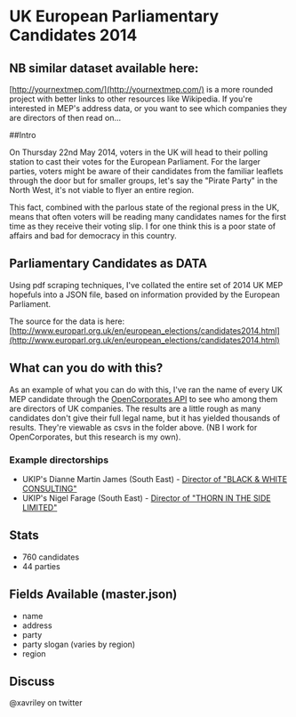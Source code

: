 # UK European Parliamentary Candidates 2014

## NB similar dataset available here:

[http://yournextmep.com/](http://yournextmep.com/) is a more rounded project with better links to other resources like Wikipedia.
If you're interested in MEP's address data, or you want to see which companies they are directors of then read on...

##Intro

On Thursday 22nd May 2014, voters in the UK will head to their polling station to cast their votes for the European Parliament.
For the larger parties, voters might be aware of their candidates from the familiar leaflets through the door but for smaller groups,
let's say the "Pirate Party" in the North West, it's not viable to flyer an entire region.

This fact, combined with the parlous state of the regional press in the UK, means that often voters will be reading many candidates names
for the first time as they receive their voting slip. I for one think this is a poor state of affairs and bad for democracy in this country.

## Parliamentary Candidates as DATA

Using pdf scraping techniques, I've collated the entire set of 2014 UK MEP hopefuls into a JSON file, based on information provided by the European Parliament.

The source for the data is here: [http://www.europarl.org.uk/en/european_elections/candidates2014.html](http://www.europarl.org.uk/en/european_elections/candidates2014.html)

## What can you do with this?

As an example of what you can do with this, I've ran the name of every UK MEP candidate through the [OpenCorporates API](https://opencorporates.com/) to see who among them are directors of UK companies.
The results are a little rough as many candidates don't give their full legal name, but it has yielded thousands of results. They're viewable as csvs in the folder above. (NB I work for OpenCorporates, but this research is my own).

### Example directorships

  * UKIP's Dianne Martin James (South East) - [Director of "BLACK & WHITE CONSULTING"](https://opencorporates.com/companies/gb/03887600)
  * UKIP's Nigel Farage (South East) - [Director of "THORN IN THE SIDE LIMITED"](https://opencorporates.com/companies/gb/07650770)

## Stats

  * 760 candidates
  * 44 parties

## Fields Available (master.json)

  * name
  * address
  * party
  * party slogan (varies by region)
  * region

## Discuss

@xavriley on twitter

